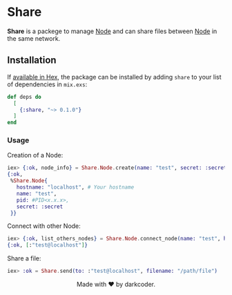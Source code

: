 # Share

**Share** is a packege to manage [Node](https://hexdocs.pm/elixir/Node.html#content) and can share files between [Node](https://hexdocs.pm/elixir/Node.html#content) in the same network.

## Installation

If [available in Hex](https://hex.pm/docs/publish), the package can be installed
by adding `share` to your list of dependencies in `mix.exs`:

```elixir
def deps do
  [
    {:share, "~> 0.1.0"}
  ]
end
```

### Usage

Creation of a Node:
```elixir
iex> {:ok, node_info} = Share.Node.create(name: "test", secret: :secret)
{:ok,
 %Share.Node{
   hostname: "localhost", # Your hostname
   name: "test",
   pid: #PID<x.x.x>,
   secret: :secret
 }} 
```

Connect with other Node:
```elixir
iex> {:ok, list_others_nodes} = Share.Node.connect_node(name: "test", hostname: "localhost")
{:ok, [:"test@localhost"]}
```

Share a file:
```elixir
iex> :ok = Share.send(to: :"test@localhost", filename: "/path/file")
```

<center>Made with ❤️ by darkcoder.</center>